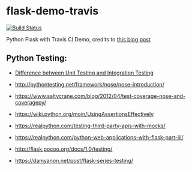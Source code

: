 # flask-demo-travis

[![Build Status](https://travis-ci.org/ruanbekker/flask-demo-travis.svg?branch=master)](https://travis-ci.org/ruanbekker/flask-demo-travis)

Python Flask with Travis CI Demo, credits to [this blog post](https://matthewmoisen.com/blog/how-to-set-up-travis-ci-with-github-for-a-python-project/)

## Python Testing:

- [Difference between Unit Testing and Integration Testing](https://stackoverflow.com/questions/5357601/whats-the-difference-between-unit-tests-and-integration-tests)

- http://pythontesting.net/framework/nose/nose-introduction/
- https://www.saltycrane.com/blog/2012/04/test-coverage-nose-and-coveragepy/
- https://wiki.python.org/moin/UsingAssertionsEffectively
- https://realpython.com/testing-third-party-apis-with-mocks/
- https://realpython.com/python-web-applications-with-flask-part-iii/
- http://flask.pocoo.org/docs/1.0/testing/
- https://damyanon.net/post/flask-series-testing/
